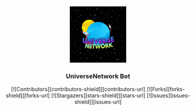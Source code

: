 <!-- PROJECT LOGO -->
<br />
<p align="center">
  <a href="https://github.com/ARVIN3108/UniverseNetwork">
    <img src="logo.jpg" alt="Logo" width="150" height="150">
  </a>

  <h3 align="center">UniverseNetwork Bot</h3>

  <p align="center">
    [![Contributors][contributors-shield]][contributors-url]
    [![Forks][forks-shield]][forks-url]
    [![Stargazers][stars-shield]][stars-url]
    [![Issues][issues-shield]][issues-url]
  </p>
</p>

[contributors-shield]: https://img.shields.io/github/contributors/ARVIN3108/UniverseNetwork.svg?style=for-the-badge
[contributors-url]: https://github.com/ARVIN3108/UniverseNetwork/graphs/contributors
[forks-shield]: https://img.shields.io/github/forks/ARVIN3108/UniverseNetwork.svg?style=for-the-badge
[forks-url]: https://github.com/ARVIN3108/UniverseNetwork/network/members
[stars-shield]: https://img.shields.io/github/stars/ARVIN3108/UniverseNetwork.svg?style=for-the-badge
[stars-url]: https://github.com/ARVIN3108/UniverseNetwork/stargazers
[issues-shield]: https://img.shields.io/github/issues/ARVIN3108/UniverseNetwork.svg?style=for-the-badge
[issues-url]: https://github.com/ARVIN3108/UniverseNetwork/issues